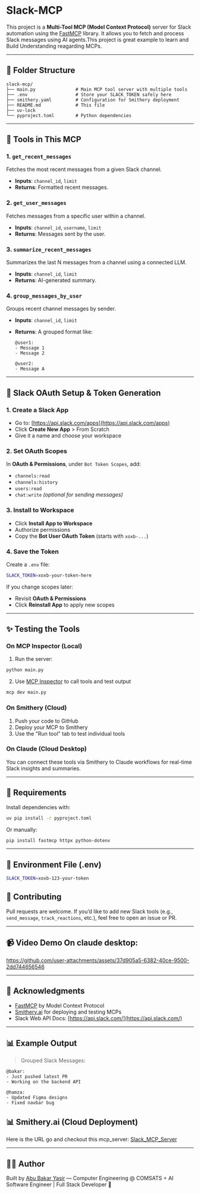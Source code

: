 # Slack-MCP  

This project is a **Multi-Tool MCP (Model Context Protocol)** server for Slack automation using the [FastMCP](https://github.com/modelcontextprotocol/fastmcp) library. It allows you to fetch and process Slack messages using AI agents.This project is great example to learn and Build Understanding reagarding MCPs.

---

## 📂 Folder Structure

```
slack-mcp/
├── main.py               # Main MCP tool server with multiple tools
├── .env                  # Store your SLACK_TOKEN safely here
├── smithery.yaml         # Configuration for Smithery deployment
├── README.md             # This file
├── uv-lock
└── pyproject.toml        # Python dependencies

```

---

## 🚀 Tools in This MCP

### 1. `get_recent_messages`

Fetches the most recent messages from a given Slack channel.

* **Inputs**: `channel_id`, `limit`
* **Returns**: Formatted recent messages.

### 2. `get_user_messages`

Fetches messages from a specific user within a channel.

* **Inputs**: `channel_id`, `username`, `limit`
* **Returns**: Messages sent by the user.

### 3. `summarize_recent_messages`

Summarizes the last N messages from a channel using a connected LLM.

* **Inputs**: `channel_id`, `limit`
* **Returns**: AI-generated summary.

### 4. `group_messages_by_user`

Groups recent channel messages by sender.

* **Inputs**: `channel_id`, `limit`
* **Returns**: A grouped format like:

  ```
  @user1:
  - Message 1
  - Message 2

  @user2:
  - Message A
  ```

---

## 🚪 Slack OAuth Setup & Token Generation

### 1. Create a Slack App

* Go to: [https://api.slack.com/apps](https://api.slack.com/apps)
* Click **Create New App** > From Scratch
* Give it a name and choose your workspace

### 2. Set OAuth Scopes

In **OAuth & Permissions**, under `Bot Token Scopes`, add:

* `channels:read`
* `channels:history`
* `users:read`
* `chat:write` *(optional for sending messages)*

### 3. Install to Workspace

* Click **Install App to Workspace**
* Authorize permissions
* Copy the **Bot User OAuth Token** (starts with `xoxb-...`)

### 4. Save the Token

Create a `.env` file:

```bash
SLACK_TOKEN=xoxb-your-token-here
```

If you change scopes later:

* Revisit **OAuth & Permissions**
* Click **Reinstall App** to apply new scopes

---

## ✨ Testing the Tools

### On MCP Inspector (Local)

1. Run the server:

```bash
python main.py
```

2. Use [MCP Inspector](https://inspector.modelcontextprotocol.org/) to call tools and test output
```bash
mcp dev main.py
```   

### On Smithery (Cloud)

1. Push your code to GitHub
2. Deploy your MCP to Smithery
3. Use the "Run tool" tab to test individual tools

### On Claude (Cloud Desktop)

You can connect these tools via Smithery to Claude workflows for real-time Slack insights and summaries.

---

## 🚜 Requirements

Install dependencies with:

```bash
uv pip install -r pyproject.toml
```

Or manually:

```bash
pip install fastmcp httpx python-dotenv
```

---

## 🔧 Environment File (.env)

```bash
SLACK_TOKEN=xoxb-123-your-token
```



## 🎉 Contributing

Pull requests are welcome. If you’d like to add new Slack tools (e.g., `send_message`, `track_reactions`, etc.), feel free to open an issue or PR.

---

## 📹 Video Demo On claude desktop:



https://github.com/user-attachments/assets/37d905a5-6382-40ce-9500-2dd744656546



---

## 🙏 Acknowledgments

* [FastMCP](https://github.com/modelcontextprotocol/fastmcp) by Model Context Protocol
* [Smithery.ai](https://smithery.ai) for deploying and testing MCPs
* Slack Web API Docs: [https://api.slack.com/](https://api.slack.com/)

---

## 📊 Example Output

> Grouped Slack Messages:

```
@bakar:
- Just pushed latest PR
- Working on the backend API

@hamza:
- Updated Figma designs
- Fixed navbar bug
```

## 📊 Smithery.ai (Cloud Deployment)
Here is the URL go and checkout this mcp_server:
[Slack_MCP_Server](https://smithery.ai/server/@Abu-BakarYasir/my_slack_mcp)

---
## 🧑‍💻 Author

Built by [Abu Bakar Yasir](https://github.com/Abu-BakarYasir) — Computer Engineering @ COMSATS + AI Software Engineer | Full Stack Developer 🚀


